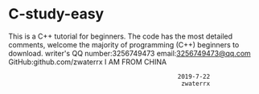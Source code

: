 # C-study-easy
This is a C++ tutorial for beginners. 
The code has the most detailed comments, 
welcome the majority of programming (C++) beginners to download.
writer's QQ number:3256749473
email:3256749473@qq.com
GitHub:github.com/zwaterrx
I AM FROM CHINA













                                                   2019-7-22
                                                    zwaterrx
                                                    
                                                      
